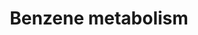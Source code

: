 ---
annotations:
- id: CL:0000182
  parent: native cell
  type: Cell Type Ontology
  value: hepatocyte
- id: PW:0000002
  parent: classic metabolic pathway
  type: Pathway Ontology
  value: classic metabolic pathway
- id: PW:0000375
  parent: regulatory pathway
  type: Pathway Ontology
  value: phase I biotransformation pathway via cytochrome P450
authors:
- Riannefijten
- Egonw
- AMTan
- MaintBot
description: This pathway describes the metabolism of benzene. It is metabolised in
  the liver and forms several metabolites that can be toxic to the human body. Some
  of the metabolites are very volatile and can be found in blood and exhaled breath.
last-edited: 2019-08-16
organisms:
- Homo sapiens
redirect_from:
- /index.php/Pathway:WP3891
- /instance/WP3891
revision: null
schema-jsonld:
- '@context': https://schema.org/
  '@id': https://wikipathways.github.io/pathways/WP3891.html
  '@type': Dataset
  creator:
    '@type': Organization
    name: WikiPathways
  description: This pathway describes the metabolism of benzene. It is metabolised
    in the liver and forms several metabolites that can be toxic to the human body.
    Some of the metabolites are very volatile and can be found in blood and exhaled
    breath.
  keywords:
  - 1,2-Benzoquinone
  - Benzene
  - Benzene dihydrodiol
  - Benzene diol epoxide
  - Benzene oxide
  - CYP2E1
  - Catechol
  - Dihydrodiol
  - Glutathione S-transferase
  - Hydroquinone
  - MPO
  - Microsomal Epoxide Hydrolase
  - NQO1
  - Oxepine
  - Phenol
  - S-Phenylmercapturic acid
  - dehydrogenase
  - p-benzoquinone
  license: CC0
  name: Benzene metabolism
seo: CreativeWork
title: Benzene metabolism
wpid: WP3891
---